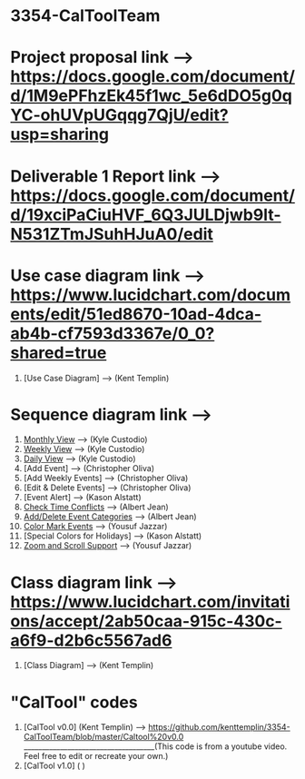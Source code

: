 # 3354-CalToolTeam

# Project proposal link --> https://docs.google.com/document/d/1M9ePFhzEk45f1wc_5e6dDO5g0qYC-ohUVpUGqqg7QjU/edit?usp=sharing

# Deliverable 1 Report link --> https://docs.google.com/document/d/19xciPaCiuHVF_6Q3JULDjwb9It-N531ZTmJSuhHJuA0/edit

# Use case diagram link -->  https://www.lucidchart.com/documents/edit/51ed8670-10ad-4dca-ab4b-cf7593d3367e/0_0?shared=true
1. [Use Case Diagram] --> (Kent Templin)

# Sequence diagram link --> 
1. [Monthly View](https://www.lucidchart.com/invitations/accept/078816a7-9eb0-4271-b05a-282f9279e754)  --> (Kyle Custodio)
2. [Weekly View](https://www.lucidchart.com/invitations/accept/d8056a74-fe0e-40a1-8841-df279992fb70)   --> (Kyle Custodio)
3. [Daily View](https://www.lucidchart.com/invitations/accept/5ad9dfbe-f5f8-4c1b-a674-487b4347b023)  --> (Kyle Custodio)
4. [Add Event] --> (Christopher Oliva)
5. [Add Weekly Events] --> (Christopher Oliva)
6. [Edit & Delete Events] --> (Christopher Oliva)
7. [Event Alert] --> (Kason Alstatt)
8. [Check Time Conflicts](https://www.lucidchart.com/invitations/accept/dbf22d5a-8ccc-4d1f-9215-3d37b73351cf) --> (Albert Jean)
9. [Add/Delete Event Categories](https://www.lucidchart.com/invitations/accept/6f568a2f-e0af-4879-a3f7-68b8203b8aa4) --> (Albert Jean)
10. [Color Mark Events](https://www.lucidchart.com/invitations/accept/9f9d4bb4-c3c3-42d9-ab9e-fc0ae1b32531) --> (Yousuf Jazzar)
11. [Special Colors for Holidays] --> (Kason Alstatt)
12. [Zoom and Scroll Support](https://www.lucidchart.com/invitations/accept/22eeac8b-8cfb-4931-b0b2-1acba21eccaf) --> (Yousuf Jazzar)

# Class diagram link --> https://www.lucidchart.com/invitations/accept/2ab50caa-915c-430c-a6f9-d2b6c5567ad6
1. [Class Diagram] --> (Kent Templin)


# "CalTool" codes
1. [CalTool v0.0] (Kent Templin) --> https://github.com/kenttemplin/3354-CalToolTeam/blob/master/Caltool%20v0.0
____________________________________(This code is from a youtube video. Feel free to edit or recreate your own.)
2. [CalTool v1.0] ( )
